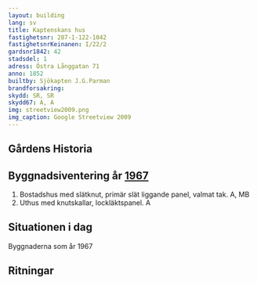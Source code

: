 ```yaml
---
layout: building
lang: sv
title: Kaptenskans hus
fastighetsnr: 287-1-122-1042
fastighetsnrKeinanen: I/22/2
gardsnr1842: 42
stadsdel: 1
adress: Östra Långgatan 71
anno: 1852
builtby: Sjökapten J.G.Parman
brandforsakring:
skydd: SR, SR
skydd67: A, A
img: streetview2009.png
img_caption: Google Streetview 2009
---
```

## Gårdens Historia


## Byggnadsiventering år <a href="/sources/keinanen_karki.pdf">1967</a>
1. Bostadshus med slätknut, primär slät liggande panel, valmat tak. A, MB
2. Uthus med knutskallar, lockläktspanel. A

## Situationen i dag
Byggnaderna som år 1967

## Ritningar

